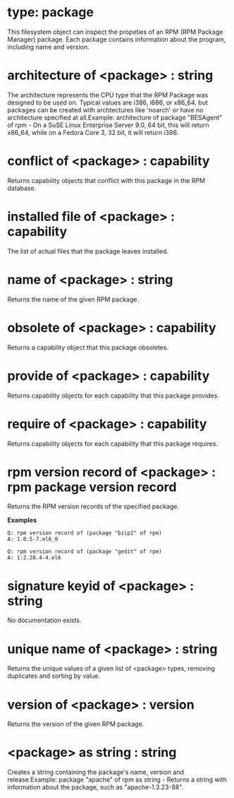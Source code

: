# type: package

This filesystem object can inspect the propeties of an RPM (RPM Package Manager) package. Each package contains information about the program, including name and version.

# architecture of &lt;package&gt; : string

The architecture represents the CPU type that the RPM Package was designed to be used on. Typical values are i386, i686, or x86_64, but packages can be created with archtectures like &#39;noarch&#39; or have no architecture specified at all.Example: architecture of package "BESAgent" of rpm - On a SuSE Linux Enterprise Server 9.0, 64 bit, this will return x86_64, while on a Fedora Core 3, 32 bit, it will return i386.

# conflict of &lt;package&gt; : capability

Returns capability objects that conflict with this package in the RPM database.

# installed file of &lt;package&gt; : capability

The list of actual files that the package leaves installed.

# name of &lt;package&gt; : string

Returns the name of the given RPM package.

# obsolete of &lt;package&gt; : capability

Returns a capability object that this package obsoletes.

# provide of &lt;package&gt; : capability

Returns capability objects for each capability that this package provides.

# require of &lt;package&gt; : capability

Returns capability objects for each capability that this package requires.

# rpm version record of &lt;package&gt; : rpm package version record

Returns the RPM version records of the specified package.

**Examples**

```
Q: rpm version record of (package "bzip2" of rpm)
A: 1.0.5-7.el6_0
```
```
Q: rpm version record of (package "gedit" of rpm)
A: 1:2.28.4-4.el6
```

# signature keyid of &lt;package&gt; : string

No documentation exists.

# unique name of &lt;package&gt; : string

Returns the unique values of a given list of &lt;package&gt; types, removing duplicates and sorting by value.

# version of &lt;package&gt; : version

Returns the version of the given RPM package.

# &lt;package&gt; as string : string

Creates a string containing the package&#39;s name, version and release.Example: package "apache" of rpm as string - Returns a string with information about the package, such as "apache-1.3.23-88".
